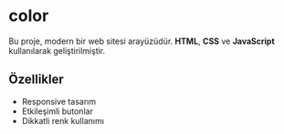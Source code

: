 # color

Bu proje, modern bir web sitesi arayüzüdür. **HTML**, **CSS** ve **JavaScript** kullanılarak geliştirilmiştir.

## Özellikler

- Responsive tasarım
- Etkileşimli butonlar
- Dikkatli renk kullanımı

